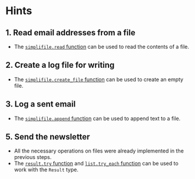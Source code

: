 # Hints

## 1. Read email addresses from a file

- The [`simplifile.read` function][file-read] can be used to read the contents of a file.

## 2. Create a log file for writing

- The [`simplifile.create_file` function][file-create] can be used to create an empty file.

## 3. Log a sent email

- The [`simplifile.append` function][file-append] can be used to append text to a file.

## 5. Send the newsletter

- All the necessary operations on files were already implemented in the previous steps.
- The [`result.try` function][result-try] and [`list.try_each` function][list-try-each] can be used to work with the `Result` type.

[file-read]: https://hexdocs.pm/simplifile/simplifile.html#read
[file-create]: https://hexdocs.pm/simplifile/simplifile.html#create_file
[file-append]: https://hexdocs.pm/simplifile/simplifile.html#append
[result-try]: https://hexdocs.pm/gleam_stdlib/gleam/result.html#try
[list-try-each]: https://hexdocs.pm/gleam_stdlib/gleam/list.html#try_each
